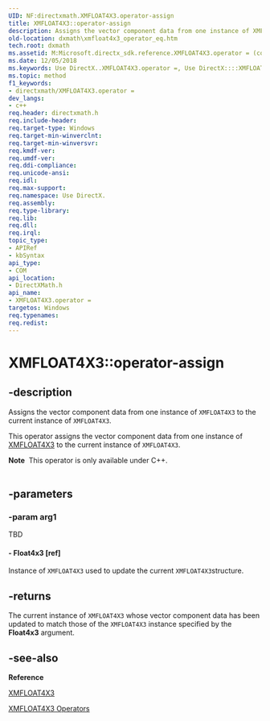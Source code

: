 ```yaml
---
UID: NF:directxmath.XMFLOAT4X3.operator-assign
title: XMFLOAT4X3::operator-assign
description: Assigns the vector component data from one instance of XMFLOAT4X3 to the current instance of XMFLOAT4X3.
old-location: dxmath\xmfloat4x3_operator_eq.htm
tech.root: dxmath
ms.assetid: M:Microsoft.directx_sdk.reference.XMFLOAT4X3.operator = (const XMFLOAT4X3)
ms.date: 12/05/2018
ms.keywords: Use DirectX..XMFLOAT4X3.operator =, Use DirectX::::XMFLOAT4X3::operator =, XMFLOAT4X3 structure [DirectX Math Support APIs],operator = method, XMFLOAT4X3.operator =, XMFLOAT4X3.operator-assign, XMFLOAT4X3.operator=, XMFLOAT4X3::operator-assign, XMFLOAT4X3::operator=, dxmath.xmfloat4x3_operator_eq, operator = method [DirectX Math Support APIs], operator = method [DirectX Math Support APIs],XMFLOAT4X3 structure, operator=
ms.topic: method
f1_keywords:
- directxmath/XMFLOAT4X3.operator =
dev_langs:
- c++
req.header: directxmath.h
req.include-header: 
req.target-type: Windows
req.target-min-winverclnt: 
req.target-min-winversvr: 
req.kmdf-ver: 
req.umdf-ver: 
req.ddi-compliance: 
req.unicode-ansi: 
req.idl: 
req.max-support: 
req.namespace: Use DirectX.
req.assembly: 
req.type-library: 
req.lib: 
req.dll: 
req.irql: 
topic_type:
- APIRef
- kbSyntax
api_type:
- COM
api_location:
- DirectXMath.h
api_name:
- XMFLOAT4X3.operator =
targetos: Windows
req.typenames: 
req.redist: 
---
```


# XMFLOAT4X3::operator-assign


## -description


Assigns the vector component data from one instance of <code>XMFLOAT4X3</code> to the current
	instance of <code>XMFLOAT4X3</code>.
    

This operator assigns the vector component data from one instance of <a href="https://msdn.microsoft.com/56bf0a03-e3ea-43ed-a57e-b53f41348ffa">XMFLOAT4X3</a> to the current instance of <code>XMFLOAT4X3</code>.
<div class="alert"><b>Note</b>  This operator is only available under C++.
    </div><div> </div>

## -parameters




### -param arg1

TBD




#### - Float4x3 [ref]

Instance of <code>XMFLOAT4X3</code> used to update the current <code>XMFLOAT4X3</code>structure.
	    


## -returns



 The current instance of
	    <code>XMFLOAT4X3</code> whose vector component data has been updated to match those of the
	    <code>XMFLOAT4X3</code> instance specified by the <b>Float4x3</b> argument.
	    




## -see-also




<b>Reference</b>



<a href="https://msdn.microsoft.com/56bf0a03-e3ea-43ed-a57e-b53f41348ffa">XMFLOAT4X3</a>



<a href="https://msdn.microsoft.com/bcf2420c-cd66-4a50-9222-d74039867871">XMFLOAT4X3 Operators</a>
 

 

